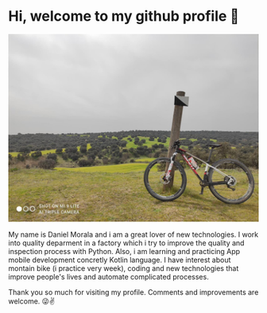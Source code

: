 # Hi, welcome to my github profile :wave:

![Bike image](https://github.com/morawer/morawer/blob/main/bici.jpg?raw=true)

My name is Daniel Morala and i am a great lover of new technologies.
I work into quality deparment in a factory which i try to improve the quality and inspection process with Python. Also, i am learning and practicing App mobile development concretly Kotlin language.
I have interest about montain bike (i practice very week), coding and new technologies that improve people's lives and automate complicated processes.

Thank you so much for visiting my profile. Comments and improvements are welcome. :stuck_out_tongue_winking_eye::v:
